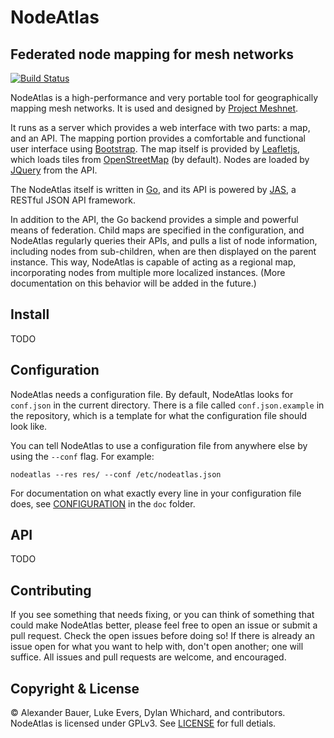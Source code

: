 # NodeAtlas
## Federated node mapping for mesh networks

[![Build Status](https://travis-ci.org/ProjectMeshnet/nodeatlas.png?branch=master)](https://travis-ci.org/ProjectMeshnet/nodeatlas)

NodeAtlas is a high-performance and very portable tool for
geographically mapping mesh networks. It is used and designed by
[Project Meshnet][Atlas].

  [Atlas]: http://atlas.projectmeshnet.org
  [ProjectMeshnet]: https://projectmeshnet.org

It runs as a server which provides a web interface with two parts: a
map, and an API. The mapping portion provides a comfortable and
functional user interface using [Bootstrap][]. The map itself is
provided by [Leafletjs][], which loads tiles from [OpenStreetMap][]
(by default). Nodes are loaded by [JQuery][] from the API.

  [Bootstrap]: http://twitter.github.io/bootstrap/
  [Leafletjs]: http://leafletjs.com
  [JQuery]: http://jquery.com
  [OpenStreetMap]: http://www.openstreetmap.org

The NodeAtlas itself is written in [Go][], and its API is powered by
[JAS][], a RESTful JSON API framework.

  [Go]: http://golang.org
  [JAS]: https://github.com/coocood/jas#jas

In addition to the API, the Go backend provides a simple and powerful
means of federation. Child maps are specified in the configuration,
and NodeAtlas regularly queries their APIs, and pulls a list of node
information, including nodes from sub-children, when are then
displayed on the parent instance. This way, NodeAtlas is capable of
acting as a regional map, incorporating nodes from multiple more
localized instances. (More documentation on this behavior will be
added in the future.)


## Install

TODO

## Configuration

NodeAtlas needs a configuration file. By default, NodeAtlas looks for
`conf.json` in the current directory. There is a file called
`conf.json.example` in the repository, which is a template for what
the configuration file should look like.

You can tell NodeAtlas to use a configuration file from anywhere else
by using the `--conf` flag. For example:

```
nodeatlas --res res/ --conf /etc/nodeatlas.json
```

For documentation on what exactly every line in your configuration
file does, see [CONFIGURATION][] in the `doc` folder.

  [CONFIGURATION]: ./doc/CONFIGURATION.md

## API

TODO

## Contributing

If you see something that needs fixing, or you can think of something
that could make NodeAtlas better, please feel free to open an issue or
submit a pull request. Check the open issues before doing so! If there
is already an issue open for what you want to help with, don't open
another; one will suffice. All issues and pull requests are welcome,
and encouraged.

## Copyright & License

&copy; Alexander Bauer, Luke Evers, Dylan Whichard, and
contributors. NodeAtlas is licensed under GPLv3. See [LICENSE][] for
full detials.

  [LICENSE]: ./LICENSE
